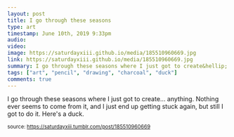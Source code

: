 ```yaml
---
layout: post
title: I go through these seasons
type: art
timestamp: June 10th, 2019 9:33pm
audio: 
video: 
image: https://saturdayxiii.github.io/media/185510960669.jpg
link: https://saturdayxiii.github.io/media/185510960669.jpg
summary: I go through these seasons where I just got to create&hellip; anything.Nothing ever seems to come from it, and I just end up getting stuc...
tags: ["art", "pencil", "drawing", "charcoal", "duck"]
comments: true
---
```


I go through these seasons where I just got to create&hellip; anything.  Nothing ever seems to come from it, and I just end up getting stuck again, but still I got to do it.
Here's a duck.
 
  
<small>source: https://saturdayxiii.tumblr.com/post/185510960669</small>